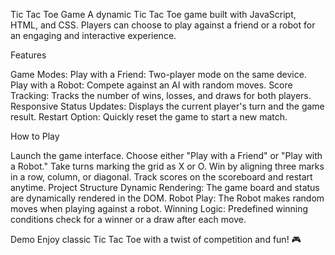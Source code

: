Tic Tac Toe Game
A dynamic Tic Tac Toe game built with JavaScript, HTML, and CSS. 
Players can choose to play against a friend or a robot for an 
engaging and interactive experience.

Features

Game Modes:
Play with a Friend: Two-player mode on the same device.
Play with a Robot: Compete against an AI with random moves.
Score Tracking: Tracks the number of wins, losses, and draws for both players.
Responsive Status Updates: Displays the current player's turn and the game result.
Restart Option: Quickly reset the game to start a new match.

How to Play

Launch the game interface.
Choose either "Play with a Friend" or "Play with a Robot."
Take turns marking the grid as X or O.
Win by aligning three marks in a row, column, or diagonal.
Track scores on the scoreboard and restart anytime.
Project Structure
Dynamic Rendering: The game board and status are dynamically rendered in the DOM.
Robot Play: The Robot makes random moves when playing against a robot.
Winning Logic: Predefined winning conditions check for a winner or a draw after each move.

Demo
Enjoy classic Tic Tac Toe with a twist of competition and fun! 🎮
